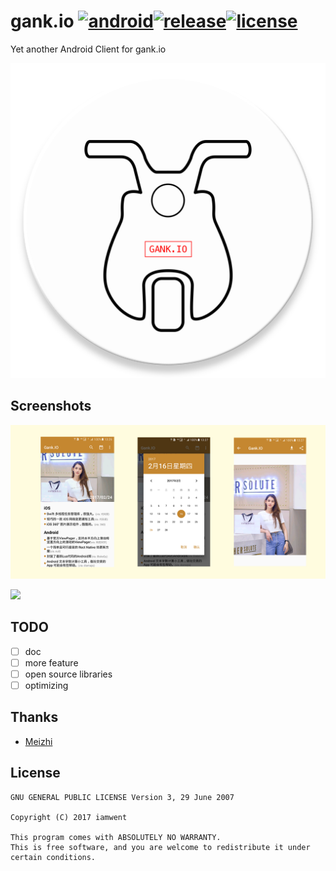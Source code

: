 # gank.io [![android](https://img.shields.io/badge/android-21%2B-brightgreen.svg)](https://android-arsenal.com/api?level=21)[![release](https://img.shields.io/badge/release-v0.1.1-blue.svg)](https://github.com/iamwent/gank.io/releases/tag/v0.1.1)[![license](https://img.shields.io/badge/license-GPL3-lightgrey.svg)](https://github.com/iamwent/gank.io/blob/master/LICENSE)

Yet another Android Client for gank.io

<img src="./screenshot/icon.png"/>

## Screenshots

<img src="./screenshot/banner.png"/>

<br/>

<a href="https://play.google.com/store/apps/details?id=com.iamwent.gank" target="_blank"><img src="http://www.android.com/images/brand/get_it_on_play_logo_large.png"/></a>

## TODO
* [ ] doc
* [ ] more feature
* [ ] open source libraries
* [ ] optimizing

## Thanks

- [Meizhi](https://github.com/drakeet/Meizhi)

## License

```
GNU GENERAL PUBLIC LICENSE Version 3, 29 June 2007

Copyright (C) 2017 iamwent

This program comes with ABSOLUTELY NO WARRANTY.
This is free software, and you are welcome to redistribute it under certain conditions.
```



